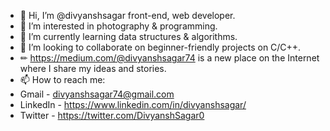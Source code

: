 - 👋 Hi, I’m @divyanshsagar front-end, web developer.
- 👀 I’m interested in photography & programming.
- 🌱 I’m currently learning data structures & algorithms.
- 💞️ I’m looking to collaborate on beginner-friendly projects on C/C++.
- ✏  https://medium.com/@divyanshsagar74 is a new place on the Internet where I share my ideas and stories.
- 📫 How to reach me:
- Gmail - divyanshsagar74@gmail.com
- LinkedIn - https://www.linkedin.com/in/divyanshsagar/
- Twitter - https://twitter.com/DivyanshSagar0

<!---
divyanshsagar/divyanshsagar is a ✨ special ✨ repository because its `README.md` (this file) appears on your GitHub profile.
You can click the Preview link to take a look at your changes.
--->

